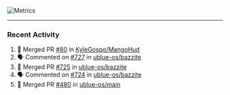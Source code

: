 ![Metrics](https://metrics.lecoq.io/KyleGospo?template=classic&base=header%2C%20activity%2C%20community%2C%20repositories%2C%20metadata&base.indepth=false&base.hireable=false&base.skip=false&config.timezone=America%2FLos_Angeles)

---
### Recent Activity
<!--START_SECTION:activity-->
1. 🎉 Merged PR [#80](https://github.com/KyleGospo/MangoHud/pull/80) in [KyleGospo/MangoHud](https://github.com/KyleGospo/MangoHud)
2. 🗣 Commented on [#727](https://github.com/ublue-os/bazzite/issues/727#issuecomment-1919990071) in [ublue-os/bazzite](https://github.com/ublue-os/bazzite)
3. 🎉 Merged PR [#725](https://github.com/ublue-os/bazzite/pull/725) in [ublue-os/bazzite](https://github.com/ublue-os/bazzite)
4. 🗣 Commented on [#724](https://github.com/ublue-os/bazzite/issues/724#issuecomment-1918486578) in [ublue-os/bazzite](https://github.com/ublue-os/bazzite)
5. 🎉 Merged PR [#480](https://github.com/ublue-os/main/pull/480) in [ublue-os/main](https://github.com/ublue-os/main)
<!--END_SECTION:activity-->
